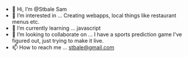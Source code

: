 - 👋 Hi, I’m @Stbale Sam
- 👀 I’m interested in ... Creating webapps, local things like restaurant menus etc.
- 🌱 I’m currently learning ... javascript 
- 💞️ I’m looking to collaborate on ... I have a sports prediction game I've figured out, just trying to make it live.
- 📫 How to reach me ... stbale@gmail.com

<!---
Stbale/Stbale is a ✨ special ✨ repository because its `README.md` (this file) appears on your GitHub profile.
You can click the Preview link to take a look at your changes.
--->
